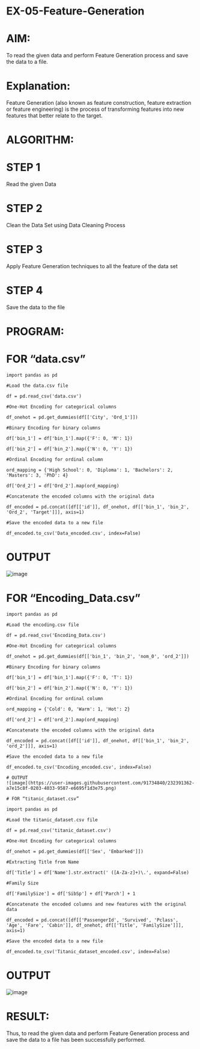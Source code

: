 # EX-05-Feature-Generation

# AIM:

To read the given data and perform Feature Generation process and save the data to a file.

# Explanation:

Feature Generation (also known as feature construction, feature extraction or feature engineering) is the process of transforming features into new features that better relate to the target.

# ALGORITHM:

# STEP 1

Read the given Data

# STEP 2

Clean the Data Set using Data Cleaning Process

# STEP 3

Apply Feature Generation techniques to all the feature of the data set

# STEP 4

Save the data to the file

# PROGRAM:

# FOR “data.csv”

    import pandas as pd

    #Load the data.csv file

    df = pd.read_csv('data.csv')

    #One-Hot Encoding for categorical columns

    df_onehot = pd.get_dummies(df[['City', 'Ord_1']])

    #Binary Encoding for binary columns

    df['bin_1'] = df['bin_1'].map({'F': 0, 'M': 1})

    df['bin_2'] = df['bin_2'].map({'N': 0, 'Y': 1})

    #Ordinal Encoding for ordinal column

    ord_mapping = {'High School': 0, 'Diploma': 1, 'Bachelors': 2, 'Masters': 3, 'PhD': 4}

    df['Ord_2'] = df['Ord_2'].map(ord_mapping)

    #Concatenate the encoded columns with the original data

    df_encoded = pd.concat([df[['id']], df_onehot, df[['bin_1', 'bin_2', 'Ord_2', 'Target']]], axis=1)

    #Save the encoded data to a new file

    df_encoded.to_csv('Data_encoded.csv', index=False)

# OUTPUT
![image](https://user-images.githubusercontent.com/91734840/232391285-79bf654c-a3c2-455c-b298-44bf89d145f3.png)

# FOR “Encoding_Data.csv”

    import pandas as pd

    #Load the encoding.csv file

    df = pd.read_csv('Encoding_Data.csv')

    #One-Hot Encoding for categorical columns

    df_onehot = pd.get_dummies(df[['bin_1', 'bin_2', 'nom_0', 'ord_2']])

    #Binary Encoding for binary columns

    df['bin_1'] = df['bin_1'].map({'F': 0, 'T': 1})

    df['bin_2'] = df['bin_2'].map({'N': 0, 'Y': 1})

    #Ordinal Encoding for ordinal column

    ord_mapping = {'Cold': 0, 'Warm': 1, 'Hot': 2}

    df['ord_2'] = df['ord_2'].map(ord_mapping)

    #Concatenate the encoded columns with the original data

    df_encoded = pd.concat([df[['id']], df_onehot, df[['bin_1', 'bin_2', 'ord_2']]], axis=1)

    #Save the encoded data to a new file

    df_encoded.to_csv('Encoding_encoded.csv', index=False)

    # OUTPUT
    ![image](https://user-images.githubusercontent.com/91734840/232391362-a7e15c8f-0203-4033-9587-e6695f1d3e75.png)

    # FOR “titanic_dataset.csv”

    import pandas as pd

    #Load the titanic_dataset.csv file

    df = pd.read_csv('titanic_dataset.csv')

    #One-Hot Encoding for categorical columns

    df_onehot = pd.get_dummies(df[['Sex', 'Embarked']])

    #Extracting Title from Name

    df['Title'] = df['Name'].str.extract(' ([A-Za-z]+)\.', expand=False)

    #Family Size

    df['FamilySize'] = df['SibSp'] + df['Parch'] + 1

    #Concatenate the encoded columns and new features with the original data

    df_encoded = pd.concat([df[['PassengerId', 'Survived', 'Pclass', 'Age', 'Fare', 'Cabin']], df_onehot, df[['Title', 'FamilySize']]], axis=1)

    #Save the encoded data to a new file

    df_encoded.to_csv('Titanic_dataset_encoded.csv', index=False)

# OUTPUT
![image](https://user-images.githubusercontent.com/91734840/232391404-a10286cf-fc7d-4636-b365-722a35b52e91.png)

# RESULT:

Thus, to read the given data and perform Feature Generation process and save the data to a file has been successfully performed.
